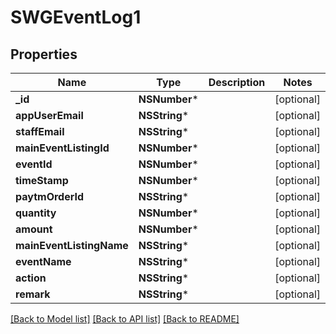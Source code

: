 # SWGEventLog1

## Properties
Name | Type | Description | Notes
------------ | ------------- | ------------- | -------------
**_id** | **NSNumber*** |  | [optional] 
**appUserEmail** | **NSString*** |  | [optional] 
**staffEmail** | **NSString*** |  | [optional] 
**mainEventListingId** | **NSNumber*** |  | [optional] 
**eventId** | **NSNumber*** |  | [optional] 
**timeStamp** | **NSNumber*** |  | [optional] 
**paytmOrderId** | **NSString*** |  | [optional] 
**quantity** | **NSNumber*** |  | [optional] 
**amount** | **NSNumber*** |  | [optional] 
**mainEventListingName** | **NSString*** |  | [optional] 
**eventName** | **NSString*** |  | [optional] 
**action** | **NSString*** |  | [optional] 
**remark** | **NSString*** |  | [optional] 

[[Back to Model list]](../README.md#documentation-for-models) [[Back to API list]](../README.md#documentation-for-api-endpoints) [[Back to README]](../README.md)


